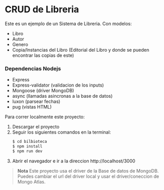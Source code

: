 # CRUD de Libreria

Este es un ejemplo de un Sistema de Libreria.
Con modelos:

  - Libro
  - Autor
  - Genero
  - Copia/Instancias del Libro (Editorial del Libro y donde se pueden encontrar las copias de este)

### Dependencias Nodejs

  - Express
  - Express-validator (validacion de los inputs)
  - Mongoose (driver MongoDB)
  - async (llamadas asincronas a la base de datos)
  - luxon (parsear fechas)
  - pug (vistas HTML)

Para correr localmente este proyecto:
1. Descargar el proyecto
1. Seguir los siguientes comandos en la terminal:
    ```sh
    $ cd bilbioteca
    $ npm install
    $ npm run dev
    ```
1. Abrir el navegador e ir a la direccion http://localhost/3000

> **Nota** Este proyecto usa el driver de la Base de datos de MongoDB. Puedes cambiar el url del driver local y usar el driver/coneccion de Mongo Atlas.
